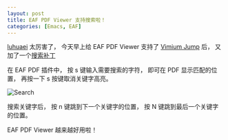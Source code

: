 ```yaml
---
layout: post
title: EAF PDF Viewer 支持搜索啦！
categories: [Emacs, EAF]
---
```


[luhuaei](https://github.com/luhuaei) 太厉害了， 今天早上给 EAF PDF Viewer 支持了 [Vimium Jump](https://manateelazycat.github.io/2019/12/15/eaf-pdfviewer-support-link-jump.html) 后， 又加了一个[搜索补丁](https://github.com/manateelazycat/emacs-application-framework/commit/a8ca34e8a04c29657507fc0733a85071cf07a3c5)

在 EAF PDF 插件中， 按 s 键输入需要搜索的字符， 即可在 PDF 显示匹配的位置， 再按一下 s 按键取消关键字高亮。

![Search]({{site.url}}/pics/eaf-pdfviewer-search/eaf-pdfviewer-search.png)

搜索关键字后， 按 n 键跳到下一个关键字的位置， 按 N 键跳到最后一个关键字的位置。

EAF PDF Viewer 越来越好用啦！
